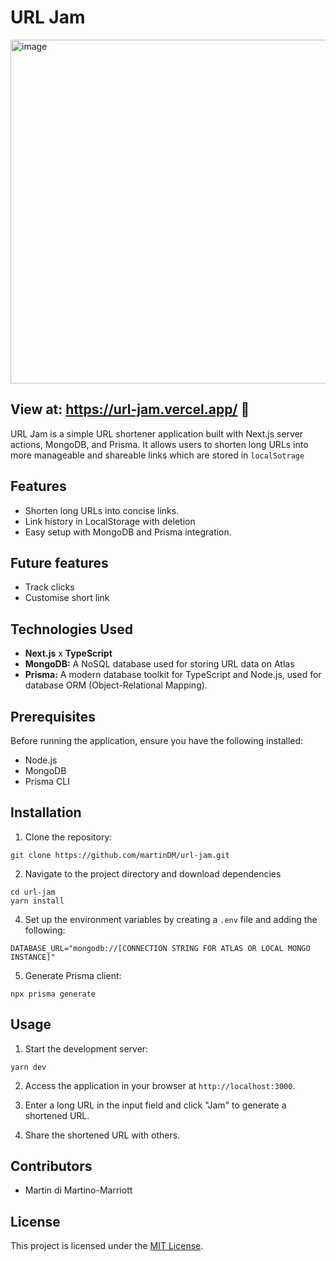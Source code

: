 # URL Jam

<img width="550" alt="image" src="https://github.com/MartinDM/url-jam/assets/7467069/ee9977b2-4c0c-48de-a856-6fc7eb343552">


## View at:  https://url-jam.vercel.app/ 🚀

URL Jam is a simple URL shortener application built with Next.js server actions, MongoDB, and Prisma. It allows users to shorten long URLs into more manageable and shareable links which are stored in `localSotrage`

## Features

- Shorten long URLs into concise links.
- Link history in LocalStorage with deletion
- Easy setup with MongoDB and Prisma integration.

## Future features

- Track clicks
- Customise short link

## Technologies Used

- **Next.js** x **TypeScript**
- **MongoDB:** A NoSQL database used for storing URL data on Atlas
- **Prisma:** A modern database toolkit for TypeScript and Node.js, used for database ORM (Object-Relational Mapping).

## Prerequisites

Before running the application, ensure you have the following installed:

- Node.js
- MongoDB
- Prisma CLI

## Installation

1. Clone the repository:

```
git clone https://github.com/martinDM/url-jam.git
```

2. Navigate to the project directory and download dependencies

```
cd url-jam
yarn install
```

4. Set up the environment variables by creating a `.env` file and adding the following:

```
DATABASE_URL="mongodb://[CONNECTION STRING FOR ATLAS OR LOCAL MONGO INSTANCE]"
```

5. Generate Prisma client:

```
npx prisma generate
```

## Usage

1. Start the development server:

```
yarn dev
```

2. Access the application in your browser at `http://localhost:3000`.

3. Enter a long URL in the input field and click "Jam" to generate a shortened URL.

4. Share the shortened URL with others.

## Contributors

- Martin di Martino-Marriott

## License

This project is licensed under the [MIT License](LICENSE).
